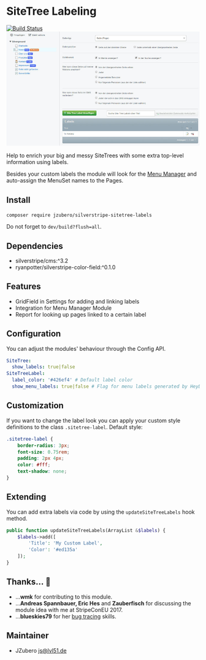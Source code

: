 # SiteTree Labeling
[![Build Status](https://travis-ci.org/JZubero/silverstripe-sitetree-labels.svg?branch=master)](https://travis-ci.org/JZubero/silverstripe-sitetree-labels)
![Example SiteTree Label View](docs/demo-shot1.jpg)

Help to enrich your big and messy SiteTrees with some extra top-level information using labels.

Besides your custom labels the module will look for the [Menu Manager](https://github.com/heyday/silverstripe-menumanager) and auto-assign the MenuSet names to the Pages.

## Install
`composer require jzubero/silverstripe-sitetree-labels`

Do not forget to `dev/build?flush=all`.

## Dependencies
- silverstripe/cms:^3.2
- ryanpotter/silverstripe-color-field:^0.1.0

## Features
- GridField in Settings for adding and linking labels
- Integration for Menu Manager Module
- Report for looking up pages linked to a certain label

## Configuration
You can adjust the modules' behaviour through the Config API.

```yml
SiteTree:
  show_labels: true|false
SiteTreeLabel:
  label_color: '#426ef4' # Default label color
  show_menu_labels: true|false # Flag for menu labels generated by HeyDay's Menu Manager Module (if available)
```

## Customization
If you want to change the label look you can apply your custom style definitions to the class `.sitetree-label`. Default style:

```css
.sitetree-label {
    border-radius: 3px;
    font-size: 0.75rem;
    padding: 2px 4px;
    color: #fff;
    text-shadow: none;
}
```

## Extending
You can add extra labels via code by using the `updateSiteTreeLabels` hook method.

```php
public function updateSiteTreeLabels(ArrayList &$labels) {
    $labels->add([
        'Title': 'My Custom Label',
        'Color': '#ed135a'
    ]);
}
```

## Thanks... :clap:
- ...**wmk** for contributing to this module.
- ...**Andreas Spannbauer, Eric Hes** and **Zauberfisch** for discussing the module idea with me at StripeConEU 2017.
- ...**blueskies79** for her [bug tracing](https://github.com/JZubero/silverstripe-sitetree-labels/issues/5) skills.

## Maintainer
- JZubero <js@lvl51.de>